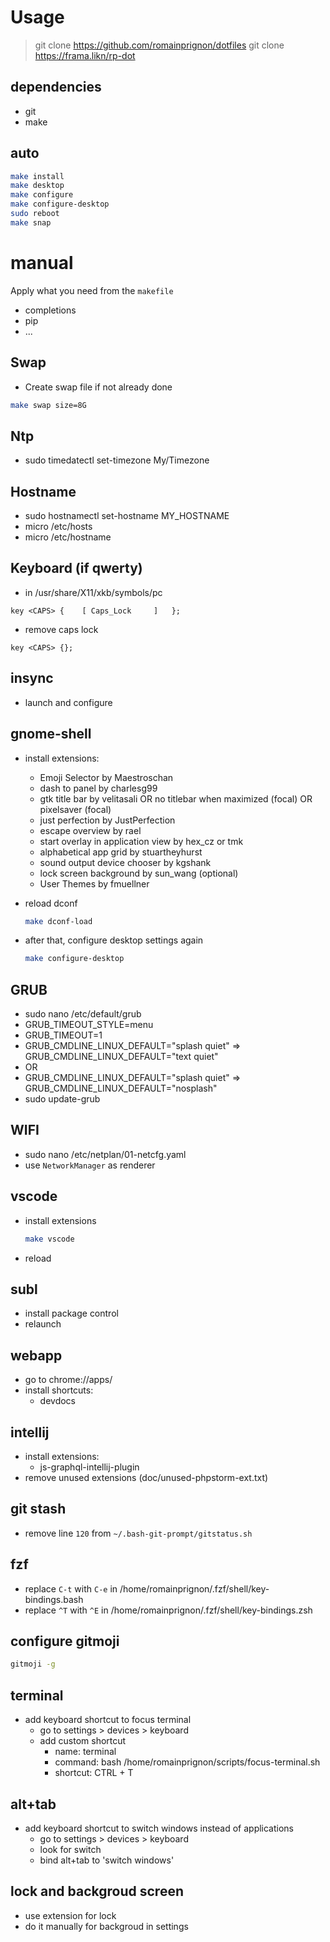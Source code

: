 # Usage

> git clone https://github.com/romainprignon/dotfiles
> git clone https://frama.likn/rp-dot

## dependencies
 - git
 - make

## auto
```bash
make install
make desktop
make configure
make configure-desktop
sudo reboot
make snap
```

# manual

Apply what you need from the `makefile`
- completions
- pip
- ...

## Swap
- Create swap file if not already done
```bash
make swap size=8G
```


## Ntp
- sudo timedatectl set-timezone My/Timezone


## Hostname
- sudo hostnamectl set-hostname MY_HOSTNAME
- micro /etc/hosts
- micro /etc/hostname


## Keyboard (if qwerty)
- in /usr/share/X11/xkb/symbols/pc
```
key <CAPS> {    [ Caps_Lock     ]   };
```
- remove caps lock
```
key <CAPS> {};
```


## insync
- launch and configure


## gnome-shell
- install extensions:
    - Emoji Selector by Maestroschan
    - dash to panel by charlesg99
    - gtk title bar by velitasali OR no titlebar when maximized (focal) OR pixelsaver (focal)
    - just perfection by JustPerfection
    - escape overview by rael
    - start overlay in application view by hex_cz or tmk
    - alphabetical app grid by stuartheyhurst
    - sound output device chooser by kgshank
    - lock screen background by sun_wang (optional)
    - User Themes by fmuellner

- reload dconf
    ```bash
    make dconf-load
    ```

- after that, configure desktop settings again
    ```bash
    make configure-desktop
    ```

## GRUB
- sudo nano /etc/default/grub
- GRUB_TIMEOUT_STYLE=menu
- GRUB_TIMEOUT=1
- GRUB_CMDLINE_LINUX_DEFAULT="splash quiet" => GRUB_CMDLINE_LINUX_DEFAULT="text quiet"
- OR
- GRUB_CMDLINE_LINUX_DEFAULT="splash quiet" => GRUB_CMDLINE_LINUX_DEFAULT="nosplash"
- sudo update-grub


## WIFI
- sudo nano /etc/netplan/01-netcfg.yaml
- use `NetworkManager` as renderer


## vscode
- install extensions
    ```bash
    make vscode
    ```
- reload


## subl
- install package control
- relaunch


## webapp
- go to chrome://apps/
- install shortcuts:
    - devdocs


## intellij
- install extensions:
    - js-graphql-intellij-plugin
- remove unused extensions (doc/unused-phpstorm-ext.txt)


## git stash
- remove line `120` from `~/.bash-git-prompt/gitstatus.sh`

## fzf
- replace `C-t` with `C-e` in /home/romainprignon/.fzf/shell/key-bindings.bash
- replace `^T` with `^E` in /home/romainprignon/.fzf/shell/key-bindings.zsh

## configure gitmoji
```bash
gitmoji -g
```

## terminal
- add keyboard shortcut to focus terminal
    - go to settings > devices > keyboard
    - add custom shortcut
        - name: terminal
        - command: bash /home/romainprignon/scripts/focus-terminal.sh
        - shortcut: CTRL + T

## alt+tab
- add keyboard shortcut to switch windows instead of applications
    - go to settings > devices > keyboard
    - look for switch
    - bind alt+tab to 'switch windows'

## lock and backgroud screen
- use extension for lock
- do it manually for backgroud in settings